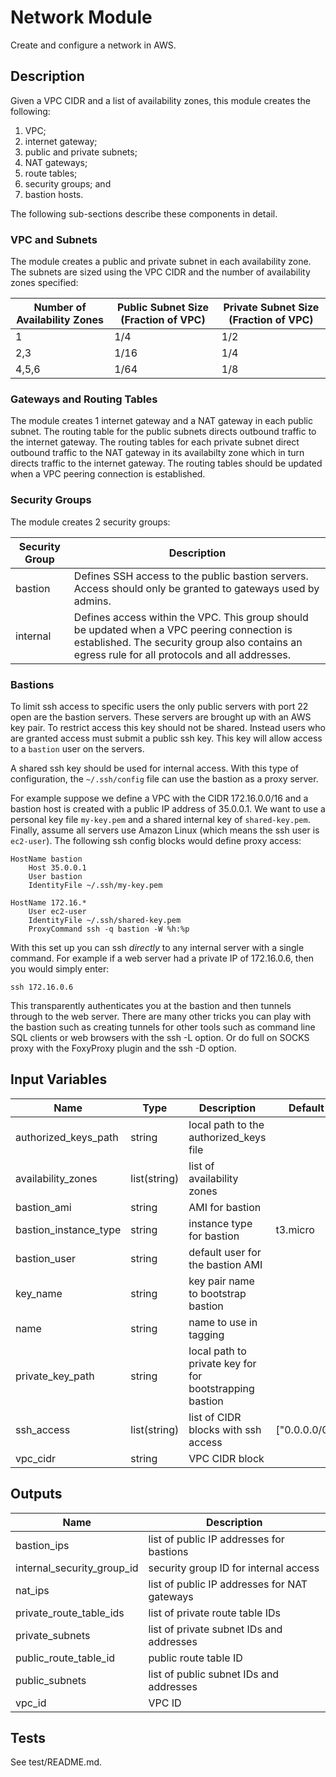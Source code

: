 # Network Module

Create and configure a network in AWS.

## Description

Given a VPC CIDR and a list of availability zones, this module creates the
following:
1. VPC;
1. internet gateway;
1. public and private subnets;
1. NAT gateways;
1. route tables;
1. security groups; and
1. bastion hosts.

The following sub-sections describe these components in detail.

### VPC and Subnets

The module creates a public and private subnet in each availability zone. The
subnets are sized using the VPC CIDR and the number of availability zones
specified:

| Number of Availability Zones | Public Subnet Size (Fraction of VPC) | Private Subnet Size (Fraction of VPC) |
| ---------------------------- | ------------------------------------ | ------------------------------------- |
| 1 | 1/4 | 1/2 |
| 2,3 | 1/16 | 1/4 |
| 4,5,6 | 1/64 | 1/8 |

### Gateways and Routing Tables

The module creates 1 internet gateway and a NAT gateway in each public subnet.
The routing table for the public subnets directs outbound traffic to the
internet gateway. The routing tables for each private subnet direct outbound
traffic to the NAT gateway in its availabilty zone which in turn directs
traffic to the internet gateway. The routing tables should be updated when a
VPC peering connection is established.

### Security Groups

The module creates 2 security groups:

| Security Group | Description |
| -------------- | ----------- |
| bastion | Defines SSH access to the public bastion servers. Access should only be granted to gateways used by admins. |
| internal | Defines access within the VPC. This group should be updated when a VPC peering connection is established. The security group also contains an egress rule for all protocols and all addresses. |

### Bastions

To limit ssh access to specific users the only public servers with port 22 open
are the bastion servers. These servers are brought up with an AWS key pair.
To restrict access this key should not be shared. Instead users who are granted
access must submit a public ssh key. This key will allow access to a `bastion`
user on the servers.

A shared ssh key should be used for internal access. With this type of
configuration, the `~/.ssh/config` file can use the bastion as a proxy server.

For example suppose we define a VPC with the CIDR 172.16.0.0/16 and a bastion
host is created with a public IP address of 35.0.0.1. We want to use a personal
key file `my-key.pem` and a shared internal key of `shared-key.pem`. Finally,
assume all servers use Amazon Linux (which means the ssh user is `ec2-user`).
The following ssh config blocks would define proxy access:

    HostName bastion
        Host 35.0.0.1
        User bastion
        IdentityFile ~/.ssh/my-key.pem
    
    HostName 172.16.*
        User ec2-user
        IdentityFile ~/.ssh/shared-key.pem
        ProxyCommand ssh -q bastion -W %h:%p

With this set up you can ssh _directly_ to any internal server with a single
command. For example if a web server had a private IP of 172.16.0.6, then you
would simply enter:

    ssh 172.16.0.6

This transparently authenticates you at the bastion and then tunnels through to
the web server. There are many other tricks you can play with the bastion such
as creating tunnels for other tools such as command line SQL clients or web
browsers with the ssh -L option. Or do full on SOCKS proxy with the FoxyProxy
plugin and the ssh -D option.

## Input Variables

| Name | Type | Description | Default |
| ---- | ---- | ----------- | ------- |
| authorized_keys_path | string | local path to the authorized_keys file |  |
| availability_zones | list(string) | list of availability zones |  |
| bastion_ami | string | AMI for bastion |  |
| bastion_instance_type | string | instance type for bastion | t3.micro |
| bastion_user | string | default user for the bastion AMI |  |
| key_name | string | key pair name to bootstrap bastion |  |
| name | string | name to use in tagging |  |
| private_key_path | string | local path to private key for for bootstrapping bastion |  |
| ssh_access | list(string) | list of CIDR blocks with ssh access | ["0.0.0.0/0"] |
| vpc_cidr | string | VPC CIDR block |  |

## Outputs

| Name | Description |
| ---- | ----------- |
| bastion_ips | list of public IP addresses for bastions |
| internal_security_group_id | security group ID for internal access |
| nat_ips | list of public IP addresses for NAT gateways |
| private_route_table_ids | list of private route table IDs |
| private_subnets | list of private subnet IDs and addresses |
| public_route_table_id | public route table ID |
| public_subnets | list of public subnet IDs and addresses |
| vpc_id | VPC ID |

## Tests

See test/README.md.
